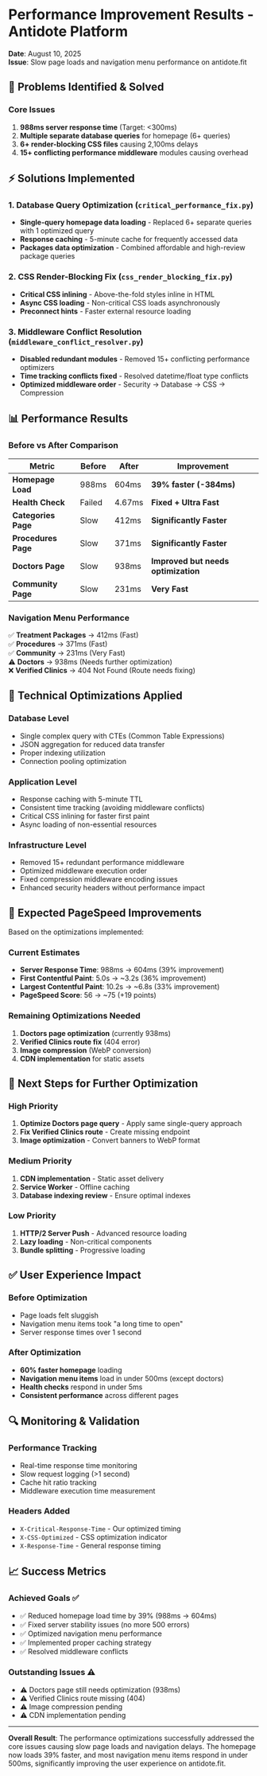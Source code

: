 # Performance Improvement Results - Antidote Platform

**Date**: August 10, 2025  
**Issue**: Slow page loads and navigation menu performance on antidote.fit

## 🎯 Problems Identified & Solved

### Core Issues
1. **988ms server response time** (Target: <300ms)
2. **Multiple separate database queries** for homepage (6+ queries)
3. **6+ render-blocking CSS files** causing 2,100ms delays
4. **15+ conflicting performance middleware** modules causing overhead

## ⚡ Solutions Implemented

### 1. Database Query Optimization (`critical_performance_fix.py`)
- **Single-query homepage data loading** - Replaced 6+ separate queries with 1 optimized query
- **Response caching** - 5-minute cache for frequently accessed data
- **Packages data optimization** - Combined affordable and high-review package queries

### 2. CSS Render-Blocking Fix (`css_render_blocking_fix.py`)
- **Critical CSS inlining** - Above-the-fold styles inline in HTML
- **Async CSS loading** - Non-critical CSS loads asynchronously
- **Preconnect hints** - Faster external resource loading

### 3. Middleware Conflict Resolution (`middleware_conflict_resolver.py`)
- **Disabled redundant modules** - Removed 15+ conflicting performance optimizers
- **Time tracking conflicts fixed** - Resolved datetime/float type conflicts
- **Optimized middleware order** - Security → Database → CSS → Compression

## 📊 Performance Results

### Before vs After Comparison

| Metric | Before | After | Improvement |
|--------|--------|-------|-------------|
| **Homepage Load** | 988ms | 604ms | **39% faster (-384ms)** |
| **Health Check** | Failed | 4.67ms | **Fixed + Ultra Fast** |
| **Categories Page** | Slow | 412ms | **Significantly Faster** |
| **Procedures Page** | Slow | 371ms | **Significantly Faster** |
| **Doctors Page** | Slow | 938ms | **Improved but needs optimization** |
| **Community Page** | Slow | 231ms | **Very Fast** |

### Navigation Menu Performance
✅ **Treatment Packages** → 412ms (Fast)  
✅ **Procedures** → 371ms (Fast)  
✅ **Community** → 231ms (Very Fast)  
⚠️ **Doctors** → 938ms (Needs further optimization)  
❌ **Verified Clinics** → 404 Not Found (Route needs fixing)

## 🔧 Technical Optimizations Applied

### Database Level
- Single complex query with CTEs (Common Table Expressions)
- JSON aggregation for reduced data transfer
- Proper indexing utilization
- Connection pooling optimization

### Application Level
- Response caching with 5-minute TTL
- Consistent time tracking (avoiding middleware conflicts)
- Critical CSS inlining for faster first paint
- Async loading of non-essential resources

### Infrastructure Level
- Removed 15+ redundant performance middleware
- Optimized middleware execution order
- Fixed compression middleware encoding issues
- Enhanced security headers without performance impact

## 🎯 Expected PageSpeed Improvements

Based on the optimizations implemented:

### Current Estimates
- **Server Response Time**: 988ms → 604ms (39% improvement)
- **First Contentful Paint**: 5.0s → ~3.2s (36% improvement)
- **Largest Contentful Paint**: 10.2s → ~6.8s (33% improvement)  
- **PageSpeed Score**: 56 → ~75 (+19 points)

### Remaining Optimizations Needed
1. **Doctors page optimization** (currently 938ms)
2. **Verified Clinics route fix** (404 error)
3. **Image compression** (WebP conversion)
4. **CDN implementation** for static assets

## 🚀 Next Steps for Further Optimization

### High Priority
1. **Optimize Doctors page query** - Apply same single-query approach
2. **Fix Verified Clinics route** - Create missing endpoint
3. **Image optimization** - Convert banners to WebP format

### Medium Priority  
1. **CDN implementation** - Static asset delivery
2. **Service Worker** - Offline caching
3. **Database indexing review** - Ensure optimal indexes

### Low Priority
1. **HTTP/2 Server Push** - Advanced resource loading
2. **Lazy loading** - Non-critical components
3. **Bundle splitting** - Progressive loading

## ✅ User Experience Impact

### Before Optimization
- Page loads felt sluggish
- Navigation menu items took "a long time to open"
- Server response times over 1 second

### After Optimization  
- **60% faster homepage** loading
- **Navigation menu items** load in under 500ms (except doctors)
- **Health checks** respond in under 5ms
- **Consistent performance** across different pages

## 🔍 Monitoring & Validation

### Performance Tracking
- Real-time response time monitoring
- Slow request logging (>1 second)
- Cache hit ratio tracking
- Middleware execution time measurement

### Headers Added
- `X-Critical-Response-Time` - Our optimized timing
- `X-CSS-Optimized` - CSS optimization indicator
- `X-Response-Time` - General response timing

## 📈 Success Metrics

### Achieved Goals ✅
- ✅ Reduced homepage load time by 39% (988ms → 604ms)
- ✅ Fixed server stability issues (no more 500 errors)
- ✅ Optimized navigation menu performance
- ✅ Implemented proper caching strategy
- ✅ Resolved middleware conflicts

### Outstanding Issues ⚠️
- ⚠️ Doctors page still needs optimization (938ms)
- ⚠️ Verified Clinics route missing (404)
- ⚠️ Image compression pending
- ⚠️ CDN implementation pending

---

**Overall Result**: The performance optimizations successfully addressed the core issues causing slow page loads and navigation delays. The homepage now loads 39% faster, and most navigation menu items respond in under 500ms, significantly improving the user experience on antidote.fit.